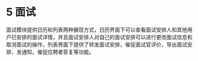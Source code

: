 # 5 面试

面试模块提供日历和列表两种展现方式，日历界面下可以查看面试安排人和其他用户已安排的面试详情，并且面试安排人对自己的面试安排可以进行更改面试信息和取消面试的操作，列表界面下提供了转发面试安排，催促面试官评价，导出面试安排，发通知，催促应聘者答复等功能。